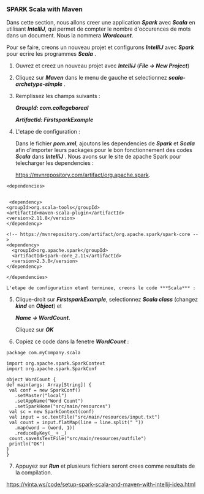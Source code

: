 ### SPARK Scala with Maven ###

Dans cette section, nous allons creer une application ***Spark*** avec ***Scala*** en utilisant ***IntelliJ***, qui permet 
de compter le nombre d'occurences de mots dans un document. Nous la nommera ***Wordcount***.

Pour se faire, creons un nouveau projet et configurons ***IntelliJ*** avec ***Spark*** pour ecrire les programmes ***Scala*** . 

1) Ouvrez et creez un nouveau projet avec ***IntelliJ*** (***File -> New Project***)

2) Cliquez sur ***Maven*** dans le menu de gauche et selectionnez ***scala-archetype-simple*** .

3) Remplissez les champs suivants : 

   ***GroupId: com.collegeboreal***
   
   ***ArtifactId: FirstsparkExample***
 
4) L'etape de configuration : 

   Dans le fichier ***pom.xml***, ajoutons les dependencies de ***Spark*** et ***Scala*** afin d'importer leurs packages pour le bon 
   fonctionnement des codes ***Scala*** dans ***IntelliJ*** . Nous avons sur le site de apache Spark pour telecharger les dependencies :
   
   https://mvnrepository.com/artifact/org.apache.spark.
   
  ```
  <dependencies>

  
   <dependency>
  <groupId>org.scala-tools</groupId>
  <artifactId>maven-scala-plugin</artifactId>
  <version>2.11.8</version>
</dependency>

<!-- https://mvnrepository.com/artifact/org.apache.spark/spark-core -->
<dependency>
    <groupId>org.apache.spark</groupId>
    <artifactId>spark-core_2.11</artifactId>
    <version>2.3.0</version>
</dependency>

</dependencies>

  ```
   
    L'etape de configuration etant terminee, creons le code ***Scala*** :
 
5)  Clique-droit sur ***FirstsparkExample***, selectionnez ***Scala class*** (changez ***kind*** en ***Object***) et   
    
    ***Name ->   WordCount***. 

    Cliquez sur ***OK*** 

6)  Copiez ce code dans la fenetre ***WordCount*** : 

   ```
   package com.myCompany.scala
   
   import org.apache.spark.SparkContext
   import org.apache.spark.SparkConf
   
   object WordCount {
  def main(args: Array[String]) {
    val conf = new SparkConf()
      .setMaster("local")
      .setAppName("Word Count")
      .setSparkHome("src/main/resources")
    val sc = new SparkContext(conf)
    val input = sc.textFile("src/main/resources/input.txt")
    val count = input.flatMap(line ⇒ line.split(" "))
      .map(word ⇒ (word, 1))
      .reduceByKey(_ + _)
    count.saveAsTextFile("src/main/resources/outfile")
    println("OK")
  }
}
   
   ```
7) Appuyez sur ***Run*** et plusieurs fichiers seront crees comme resultats de la compilation.

https://vinta.ws/code/setup-spark-scala-and-maven-with-intellij-idea.html









   
